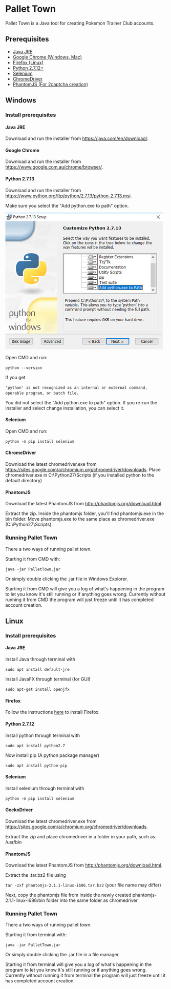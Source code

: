 # Pallet Town

Pallet Town is a Java tool for creating Pokemon Trainer Club accounts.

## Prerequisites

- [Java JRE](https://java.com/en/download/)
- [Google Chrome (Windows, Mac)](https://www.google.com.au/chrome/browser/)
- [Firefox (Linux)](https://www.mozilla.org/en-US/firefox/new/)
- [Python 2.7.12+](https://www.python.org/ftp/python/2.7.13/python-2.7.13.msi)
- [Selenium](http://selenium-python.readthedocs.io/installation.html)
- [ChromeDriver](https://sites.google.com/a/chromium.org/chromedriver/downloads)
- [PhantomJS (For 2captcha creation)](http://selenium-python.readthedocs.io/installation.html)

## Windows

### Install prerequisites

#### Java JRE

Download and run the installer from https://java.com/en/download/.

#### Google Chrome

Download and run the installer from https://www.google.com.au/chrome/browser/.

#### Python 2.7.13

Download and run the installer from https://www.python.org/ftp/python/2.7.13/python-2.7.13.msi.

Make sure you select the "Add python.exe to path" option.

![Alt text](add-python-path.png)

Open CMD and run:

`python --version`

If you get

`'python' is not recognized as an internal or external command, operable program, or batch file.`

You did not select the "Add python.exe to path" option. If you re-run the installer and select change installation, you can select it.

#### Selenium

Open CMD and run:

`python -m pip install selenium`

#### ChromeDriver

Download the latest chromedriver.exe from https://sites.google.com/a/chromium.org/chromedriver/downloads.
Place chromedriver.exe in C:\Python27\Scripts (if you installed python to the default directory)

#### PhantomJS

Download the latest PhantomJS from http://phantomjs.org/download.html.

Extract the zip. Inside the phantomjs folder, you'll find phantomjs.exe in the bin folder. Move phantomjs.exe to the same place as chromedriver.exe (C:\Python27\Scripts)

### Running Pallet Town

There a two ways of running pallet town. 

Starting it from CMD with:

`java -jar PalletTown.jar`

Or simply double clicking the .jar file in Windows Explorer.

Starting it from CMD will give you a log of what's happening in the program to let you know it's still running or if anything goes wrong.
Currently without running it from CMD the program will just freeze until it has completed account creation.

## Linux

### Install prerequisites

#### Java JRE

Install Java through terminal with

`sudo apt install default-jre`

Install JavaFX through terminal (for GUI)

`sudo apt-get install openjfx`

#### Firefox

Follow the instructions [here](https://support.mozilla.org/en-US/kb/install-firefox-linux) to install Firefox.

#### Python 2.7.12

Install python through terminal with

`sudo apt install python2.7`

Now install pip (A python package manager)

`sudo apt install python-pip`

#### Selenium

Install selenium through terminal with

`python -m pip install selenium`

#### GeckoDriver

Download the latest chromedriver.exe from https://sites.google.com/a/chromium.org/chromedriver/downloads.

Extract the zip and place chromedriver in a folder in your path, such as /usr/bin

#### PhantomJS

Download the latest PhantomJS from http://phantomjs.org/download.html.

Extract the .tar.bz2 file using

`tar -zxf phantomjs-2.1.1-linux-i686.tar.bz2` (your file name may differ)

Next, copy the phantomjs file from inside the newly created phantomjs-2.1.1-linux-i686/bin folder into the same folder as chromedriver

### Running Pallet Town

There a two ways of running pallet town. 

Starting it from terminal with:

`java -jar PalletTown.jar`

Or simply double clicking the .jar file in a file manager.

Starting it from terminal will give you a log of what's happening in the program to let you know it's still running or if anything goes wrong.
Currently without running it from terminal the program will just freeze until it has completed account creation.

